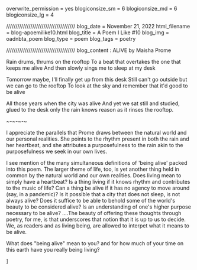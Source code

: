 overwrite_permission = yes
blogiconsize_sm = 6
blogiconsize_md = 6
blogiconsize_lg = 4

/////////////////////////////////////
blog_date = November 21, 2022
html_filename = blog-apoemilike10.html
blog_title = A Poem I Like #10
blog_img = oadnbta_poem
blog_type = poem
blog_tags = poetry

/////////////////////////////////////
blog_content : 
ALIVE by Maisha Prome

Rain drums, thrums on the rooftop
To a beat that overtakes the one that keeps me alive
And then slowly sings me to sleep at my desk

Tomorrow maybe, I'll finally get up from this desk
Still can't go outside but we can go to the rooftop
To look at the sky and remember that it'd good to be alive

All those years when the city was alive
And yet we sat still and studied, glued to the desk
only the rain knows reason as it rinses the rooftop.

~-~-~-~

I appreciate the parallels that Prome draws between the natural world and our personal realities. She points to the rhythm present in both the rain and her heartbeat, and she attributes a purposefulness to the rain akin to the purposefulness we seek in our own lives.

I see mention of the many simultaneous definitions of 'being alive' packed into this poem. The larger theme of life, too, is yet another thing held in common by the natural world and our own realities. Does living mean to simply have a heartbeat? Is a thing living if it knows rhythm and contributes to the music of life? Can a thing be alive if it has no agency to move around (say, in a pandemic)? Is it possible that a city that does not sleep, is not always alive? Does it suffice to be able to behold some of the world's beauty to be considered alive? Is an understanding of one's higher purpose necessary to be alive? ....The beauty of offering these thoughts through poetry, for me, is that underscores that notion that it is up to us to decide. We, as readers and as living being, are allowed to interpet what it means to be alive.

What does "being alive" mean to you? and for how much of your time on this earth have you really being living?

]